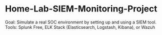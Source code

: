 # Home-Lab-SIEM-Monitoring-Project
Goal: Simulate a real SOC environment by setting up and using a SIEM tool.  Tools: Splunk Free, ELK Stack (Elasticsearch, Logstash, Kibana), or Wazuh
